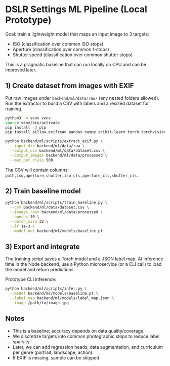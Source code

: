 # DSLR Settings ML Pipeline (Local Prototype)

Goal: train a lightweight model that maps an input image to 3 targets:
- ISO (classification over common ISO stops)
- Aperture (classification over common f-stops)
- Shutter speed (classification over common shutter stops)

This is a pragmatic baseline that can run locally on CPU and can be improved later.

## 1) Create dataset from images with EXIF

Put raw images under `backend/ml/data/raw/` (any nested folders allowed).
Run the extractor to build a CSV with labels and a resized dataset for training.

```bash
python3 -m venv venv
source venv/bin/activate
pip install -U pip
pip install pillow exifread pandas numpy scikit-learn torch torchvision tqdm

python backend/ml/scripts/extract_exif.py \
  --input_dir backend/ml/data/raw \
  --output_csv backend/ml/data/dataset.csv \
  --output_images backend/ml/data/processed \
  --max_per_class 500
```

The CSV will contain columns: `path,iso,aperture,shutter,iso_cls,aperture_cls,shutter_cls`.

## 2) Train baseline model

```bash
python backend/ml/scripts/train_baseline.py \
  --csv backend/ml/data/dataset.csv \
  --images_root backend/ml/data/processed \
  --epochs 10 \
  --batch_size 32 \
  --lr 1e-3 \
  --model_out backend/ml/models/baseline.pt
```

## 3) Export and integrate

The training script saves a Torch model and a JSON label map. At inference time in the Node backend, use a Python microservice (or a CLI call) to load the model and return predictions.

Prototype CLI inference:

```bash
python backend/ml/scripts/infer.py \
  --model backend/ml/models/baseline.pt \
  --label_map backend/ml/models/label_map.json \
  --image /path/to/image.jpg
```

## Notes
- This is a baseline; accuracy depends on data quality/coverage.
- We discretize targets into common photographic stops to reduce label sparsity.
- Later, we can add regression heads, data augmentation, and curriculum per genre (portrait, landscape, action).
- If EXIF is missing, sample can be skipped.
